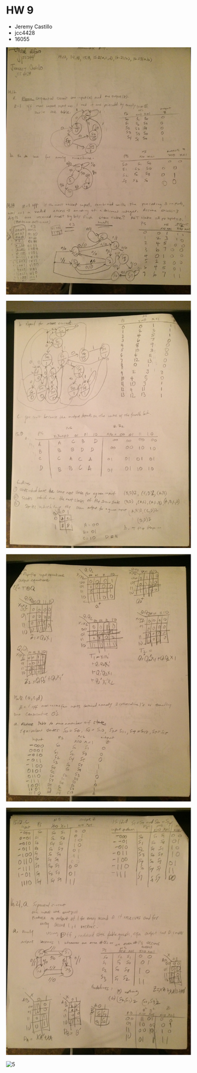 # HW 9

* Jeremy Castillo
* jcc4428
* 16055

![1](screenshots/IMG_4916.JPG)

![2](screenshots/IMG_4917.JPG)

![3](screenshots/IMG_4918.JPG)

![4](screenshots/IMG_4919.JPG)

![5](screenshots/IMG_4920.JPG})

